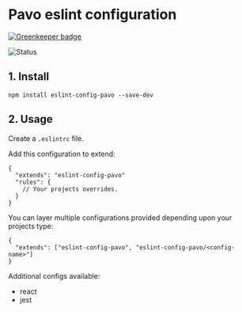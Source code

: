 # Pavo eslint configuration

[![Greenkeeper badge](https://badges.greenkeeper.io/jamiemagique/eslint-config-pavo.svg)](https://greenkeeper.io/)

![Status](https://david-dm.org/jamiemagique/eslint-config-pavo.svg)

## 1. Install

```
npm install eslint-config-pavo --save-dev
```

## 2. Usage

Create a `.eslintrc` file.

Add this configuration to extend:

```
{
  "extends": "eslint-config-pavo"
  "rules": {
    // Your projects overrides.
  }
}
```

You can layer multiple configurations provided depending upon your projects type:

```
{
  "extends": ["eslint-config-pavo", "eslint-config-pavo/<config-name>"]
}
```

Additional configs available:

* react
* jest
